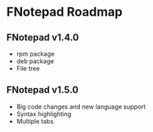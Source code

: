 # FNotepad Roadmap

## FNotepad v1.4.0

- rpm package
- deb package
- File tree


## FNotepad v1.5.0

- Big code changes and new language support
- Syntax highlighting
- Multiple tabs